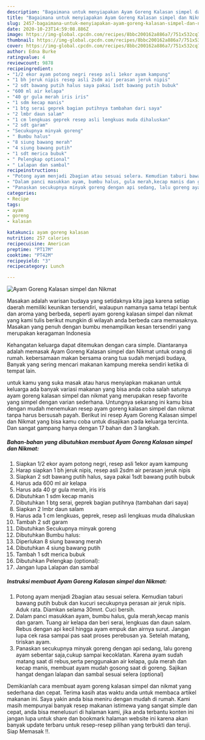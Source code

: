 ```yaml
---
description: "Bagaimana untuk menyiapakan Ayam Goreng Kalasan simpel dan Nikmat Luar biasa"
title: "Bagaimana untuk menyiapakan Ayam Goreng Kalasan simpel dan Nikmat Luar biasa"
slug: 2457-bagaimana-untuk-menyiapakan-ayam-goreng-kalasan-simpel-dan-nikmat-luar-biasa
date: 2020-10-23T14:59:08.886Z
image: https://img-global.cpcdn.com/recipes/8bbc200162a886a7/751x532cq70/ayam-goreng-kalasan-simpel-dan-nikmat-foto-resep-utama.jpg
thumbnail: https://img-global.cpcdn.com/recipes/8bbc200162a886a7/751x532cq70/ayam-goreng-kalasan-simpel-dan-nikmat-foto-resep-utama.jpg
cover: https://img-global.cpcdn.com/recipes/8bbc200162a886a7/751x532cq70/ayam-goreng-kalasan-simpel-dan-nikmat-foto-resep-utama.jpg
author: Edna Burke
ratingvalue: 4
reviewcount: 9878
recipeingredient:
- "1/2 ekor ayam potong negri resep asli 1ekor ayam kampung"
- "1 bh jeruk nipis resep asli 2sdm air perasan jeruk nipis"
- "2 sdt bawang putih halus saya pakai 1sdt bawang putih bubuk"
- "600 ml air kelapa"
- "40 gr gula merah iris iris"
- "1 sdm kecap manis"
- "1 btg serai geprek bagian putihnya tambahan dari saya"
- "2 lmbr daun salam"
- "1 cm lengkuas geprek resep asli lengkuas muda dihaluskan"
- "2 sdt garam"
- "Secukupnya minyak goreng"
- " Bumbu halus"
- "8 siung bawang merah"
- "4 siung bawang putih"
- "1 sdt merica bubuk"
- " Pelengkap optional"
- " Lalapan dan sambal"
recipeinstructions:
- "Potong ayam menjadi 2bagian atau sesuai selera. Kemudian taburi bawang putih bubuk dan kucuri secukupnya perasan air jeruk nipis. Aduk rata. Diamkan selama 30mnt. Cuci bersih."
- "Dalam panci masukkan ayam, bumbu halus, gula merah,kecap manis dan garam. Tuang air kelapa dan beri serai, lengkuas dan daun salam. Rebus dengan api kecil hingga ayam empuk dan airnya surut. Jangan lupa cek rasa sampai pas saat proses perebusan ya. Setelah matang, tiriskan ayam."
- "Panaskan secukupnya minyak goreng dengan api sedang, lalu goreng ayam sebentar saja,cukup sampai kecoklatan. Karena ayam sudah matang saat di rebus,serta penggunakan air kelapa, gula merah dan kecap manis, membuat ayam mudah gosong saat di goreng. Sajikan hangat dengan lalapan dan sambal sesuai selera (optional)"
categories:
- Recipe
tags:
- ayam
- goreng
- kalasan

katakunci: ayam goreng kalasan 
nutrition: 257 calories
recipecuisine: American
preptime: "PT17M"
cooktime: "PT42M"
recipeyield: "3"
recipecategory: Lunch

---
```



![Ayam Goreng Kalasan simpel dan Nikmat](https://img-global.cpcdn.com/recipes/8bbc200162a886a7/751x532cq70/ayam-goreng-kalasan-simpel-dan-nikmat-foto-resep-utama.jpg)

Masakan adalah warisan budaya yang setidaknya kita jaga karena setiap daerah memiliki keunikan tersendiri, walaupun namanya sama tetapi bentuk dan aroma yang berbeda, seperti ayam goreng kalasan simpel dan nikmat yang kami tulis berikut mungkin di wilayah anda berbeda cara memasaknya. Masakan yang penuh dengan bumbu menampilkan kesan tersendiri yang merupakan keragaman Indonesia



Kehangatan keluarga dapat ditemukan dengan cara simple. Diantaranya adalah memasak Ayam Goreng Kalasan simpel dan Nikmat untuk orang di rumah. kebersamaan makan bersama orang tua sudah menjadi budaya, Banyak yang sering mencari makanan kampung mereka sendiri ketika di tempat lain.

untuk kamu yang suka masak atau harus menyiapkan makanan untuk keluarga ada banyak variasi makanan yang bisa anda coba salah satunya ayam goreng kalasan simpel dan nikmat yang merupakan resep favorite yang simpel dengan varian sederhana. Untungnya sekarang ini kamu bisa dengan mudah menemukan resep ayam goreng kalasan simpel dan nikmat tanpa harus bersusah payah.
Berikut ini resep Ayam Goreng Kalasan simpel dan Nikmat yang bisa kamu coba untuk disajikan pada keluarga tercinta. Dan sangat gampang hanya dengan 17 bahan dan 3 langkah.


<!--inarticleads1-->

##### Bahan-bahan yang dibutuhkan membuat Ayam Goreng Kalasan simpel dan Nikmat:

1. Siapkan 1/2 ekor ayam potong negri, resep asli 1ekor ayam kampung
1. Harap siapkan 1 bh jeruk nipis, resep asli 2sdm air perasan jeruk nipis
1. Siapkan 2 sdt bawang putih halus, saya pakai 1sdt bawang putih bubuk
1. Harus ada 600 ml air kelapa
1. Harus ada 40 gr gula merah, iris iris
1. Dibutuhkan 1 sdm kecap manis
1. Dibutuhkan 1 btg serai, geprek bagian putihnya (tambahan dari saya)
1. Siapkan 2 lmbr daun salam
1. Harus ada 1 cm lengkuas, geprek, resep asli lengkuas muda dihaluskan
1. Tambah 2 sdt garam
1. Dibutuhkan Secukupnya minyak goreng
1. Dibutuhkan  Bumbu halus:
1. Diperlukan 8 siung bawang merah
1. Dibutuhkan 4 siung bawang putih
1. Tambah 1 sdt merica bubuk
1. Dibutuhkan  Pelengkap (optional):
1. Jangan lupa  Lalapan dan sambal




<!--inarticleads2-->

##### Instruksi membuat  Ayam Goreng Kalasan simpel dan Nikmat:

1. Potong ayam menjadi 2bagian atau sesuai selera. Kemudian taburi bawang putih bubuk dan kucuri secukupnya perasan air jeruk nipis. Aduk rata. Diamkan selama 30mnt. Cuci bersih.
1. Dalam panci masukkan ayam, bumbu halus, gula merah,kecap manis dan garam. Tuang air kelapa dan beri serai, lengkuas dan daun salam. Rebus dengan api kecil hingga ayam empuk dan airnya surut. Jangan lupa cek rasa sampai pas saat proses perebusan ya. Setelah matang, tiriskan ayam.
1. Panaskan secukupnya minyak goreng dengan api sedang, lalu goreng ayam sebentar saja,cukup sampai kecoklatan. Karena ayam sudah matang saat di rebus,serta penggunakan air kelapa, gula merah dan kecap manis, membuat ayam mudah gosong saat di goreng. Sajikan hangat dengan lalapan dan sambal sesuai selera (optional)




Demikianlah cara membuat ayam goreng kalasan simpel dan nikmat yang sederhana dan cepat. Terima kasih atas waktu anda untuk membaca artikel makanan ini. Saya yakin anda bisa meniru dengan mudah di rumah. Kami masih mempunyai banyak resep makanan istimewa yang sangat simple dan cepat, anda bisa menelusuri di halaman kami, jika anda terbantu konten ini jangan lupa untuk share dan bookmark halaman website ini karena akan banyak update terbaru untuk resep-resep pilihan yang terbukti dan teruji. Siap Memasak !!. 
